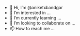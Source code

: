 - 👋 Hi, I’m @aniketxbandgar
- 👀 I’m interested in ...
- 🌱 I’m currently learning ...
- 💞️ I’m looking to collaborate on ...
- 📫 How to reach me ...

<!---
aniketxbandgar/aniketxbandgar is a ✨ special ✨ repository because its `README.md` (this file) appears on your GitHub profile.
You can click the Preview link to take a look at your changes.
--->
